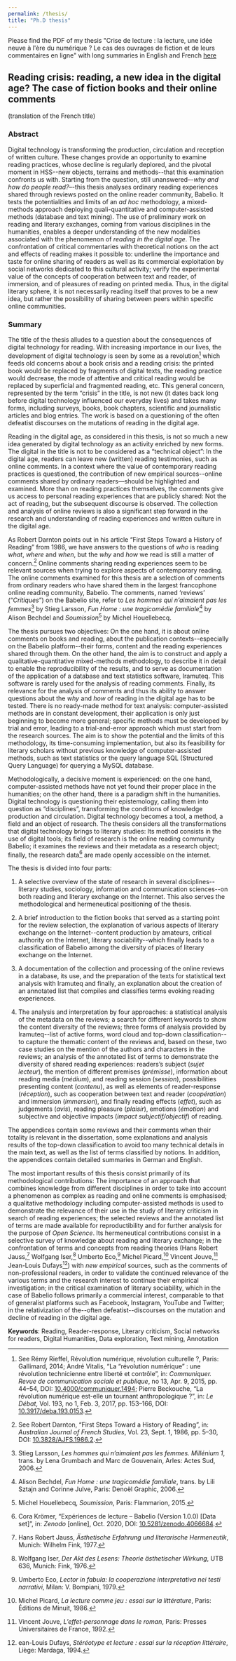 ```yaml
---
permalink: /thesis/
title: "Ph.D thesis"
---
```


Please find the PDF of my thesis "Crise de lecture : la lecture, une idée neuve à l'ère du numérique ? Le cas des ouvrages de fiction et de leurs commentaires en ligne" with long summaries in English and French [here](LIEN)

## Reading crisis: reading, a new idea in the digital age? The case of fiction books and their online comments

(translation of the French title)

### Abstract

Digital technology is transforming the production, circulation and reception of written culture. These changes provide an opportunity to examine reading practices, whose decline is regularly deplored, and the pivotal moment in HSS--new objects, terrains and methods--that this examination confronts us with. Starting from the question, still unanswered–-*why and how do people read?*–-this thesis analyses ordinary reading experiences shared through reviews posted on the online reader community, Babelio. It tests the potentialities and limits of an *ad hoc* methodology, a mixed-methods approach deploying quali-quantitative and computer-assisted methods (database and text mining). The use of preliminary work on reading and literary exchanges, coming from various disciplines in the humanities, enables a deeper understanding of the new modalities associated with the phenomenon of *reading in the digital age*.  The confrontation of critical commentaries with theoretical notions on the act and effects of reading makes it possible to: underline the importance and taste for online sharing of readers as well as its commercial exploitation by social networks dedicated to this cultural activity; verify the experimental value of the concepts of cooperation between text and reader, of immersion, and of pleasures of reading on printed media. Thus, in the digital literary sphere, it is not necessarily reading itself that proves to be a new idea, but rather the possibility of sharing between peers within specific online communities.

### Summary

The title of the thesis alludes to a question about the consequences of digital technology for reading. With increasing importance in our lives, the development of digital technology is seen by some as a revolution[^1] which feeds old concerns about a book crisis and a reading crisis: the printed book would be replaced by fragments of digital texts, the reading practice would decrease, the mode of attentive and critical reading would be replaced by superficial and fragmented reading, etc. This general concern, represented by the term “crisis” in the title, is not new (it dates back long before digital technology influenced our everyday lives) and takes many forms, including surveys, books, book chapters, scientific and journalistic articles and blog entries. The work is based on a questioning of the often defeatist discourses on the mutations of reading in the digital age.

[^1]: See Rémy Rieffel, Révolution numérique, révolution culturelle ?, Paris: Gallimard, 2014; André Vitalis, “La “révolution numérique” : une révolution technicienne entre liberté et contrôle”, in: *Communiquer. Revue de communication sociale et publique*, no 13, Apr. 9, 2015, pp. 44–54, DOI: [10.4000/communiquer.1494](https://doi.org/10.4000/communiquer.1494); Pierre Beckouche, “La révolution numérique est-elle un tournant anthropologique ?”, in: *Le Débat*, Vol. 193, no 1, Feb. 3, 2017, pp. 153–166, DOI: [10.3917/deba.193.0153](https://doi.org/10.3917/deba.193.0153).

Reading in the digital age, as considered in this thesis, is not so much a new idea generated by digital technology as an activity enriched by new forms. The digital in the title is not to be considered as a “technical object”: In the digital age, readers can leave new (written) reading testimonies, such as online comments. In a context where the value of contemporary reading practices is questioned, the contribution of new empirical sources--online comments shared by ordinary readers—should be highlighted and examined. More than on reading practices themselves, the comments give us access to personal reading experiences that are publicly shared: Not the act of reading, but the subsequent discourse is observed. The collection and analysis of online reviews is also a significant step forward in the research and understanding of reading experiences and written culture in the digital age.

As Robert Darnton points out in his article “First Steps Toward a History of Reading” from 1986, we have answers to the questions of *who* is reading *what*, *where* and *when*, but the *why* and *how* we read is still a matter of concern.[^2] Online comments sharing reading experiences seem to be relevant sources when trying to explore aspects of contemporary reading. The online comments examined for this thesis are a selection of comments from ordinary readers who have shared them in the largest francophone online reading community, Babelio. The comments, named ‘reviews’ (“*Critiques*”) on the Babelio site, refer to *Les hommes qui n’aimaient pas les femmes*[^3] by Stieg Larsson, *Fun Home : une tragicomédie familiale*[^4] by Alison Bechdel and *Soumission*[^5] by Michel Houellebecq.

[^2]: See Robert Darnton, “First Steps Toward a History of Reading”, in: *Australian Journal of French Studies*, Vol. 23, Sept. 1, 1986, pp. 5–30, DOI: [10.3828/AJFS.1986.2](https://doi.org/10.3828/AJFS.1986.2).

[^3]: Stieg Larsson, *Les hommes qui n’aimaient pas les femmes. Millénium 1*, trans. by Lena Grumbach and Marc de Gouvenain, Arles: Actes Sud, 2006.

[^4]: Alison Bechdel, *Fun Home : une tragicomédie familiale*, trans. by Lili Sztajn and Corinne Julve, Paris: Denoël Graphic, 2006.

[^5]: Michel Houellebecq, *Soumission*, Paris: Flammarion, 2015.

The thesis pursues two objectives: On the one hand, it is about online comments on books and reading, about the publication contexts--especially on the Babelio platform--their forms, content and the reading experiences shared through them. On the other hand, the aim is to construct and apply a qualitative-quantitative mixed-methods methodology, to describe it in detail to enable the reproducibility of the results, and to serve as documentation of the application of a database and text statistics software, Iramuteq. This software is rarely used for the analysis of reading comments. Finally, its relevance for the analysis of comments and thus its ability to answer questions about the *why* and *how* of reading in the digital age has to be tested. There is no ready-made method for text analysis: computer-assisted methods are in constant development, their application is only just beginning to become more general; specific methods must be developed by trial and error, leading to a trial-and-error approach which must start from the research sources. The aim is to show the potential and the limits of this methodology, its time-consuming implementation, but also its feasibility for literary scholars without previous knowledge of computer-assisted methods, such as text statistics or the query language SQL (Structured Query Language) for querying a MySQL database.

Methodologically, a decisive moment is experienced: on the one hand, computer-assisted methods have not yet found their proper place in the humanities; on the other hand, there is a paradigm shift in the humanities. Digital technology is questioning their epistemology, calling them into question as “disciplines”, transforming the conditions of knowledge production and circulation. Digital technology becomes a tool, a method, a field and an object of research. The thesis considers all the transformations that digital technology brings to literary studies: Its method consists in the use of digital tools; its field of research is the online reading community Babelio; it examines the reviews and their metadata as a research object; finally, the research data[^6] are made openly accessible on the internet.

[^6]: Cora Krömer, “Expériences de lecture – Babelio (Version 1.0.0) [Data set]”, in: *Zenodo* [online], Oct. 2020, DOI: [10.5281/zenodo.4066684](http://doi.org/10.5281/zenodo.4066684).

The thesis is divided into four parts:

1. A selective overview of the state of research in several disciplines--literary studies, sociology, information and communication sciences--on both reading and literary exchange on the Internet. This also serves the methodological and hermeneutical positioning of the thesis.

2. A brief introduction to the fiction books that served as a starting point for the review selection, the explanation of various aspects of literary exchange on the Internet--content production by amateurs, critical authority on the Internet, literary sociability--which finally leads to a classification of Babelio among the diversity of places of literary exchange on the Internet.

3. A documentation of the collection and processing of the online reviews in a database, its use, and the preparation of the texts for statistical text analysis with Iramuteq and finally, an explanation about the creation of an annotated list that compiles and classifies terms evoking reading experiences.

4. The analysis and interpretation by four approaches: a statistical analysis of the metadata on the reviews; a search for different keywords to show the content diversity of the reviews; three forms of analysis provided by Iramuteq--list of active forms, word cloud and top-down classification--to capture the thematic content of the reviews and, based on these, two case studies on the mention of the authors and characters in the reviews; an analysis of the annotated list of terms to demonstrate the diversity of shared reading experiences: readers’s subject (*sujet lecteur*), the mention of different premises (*prémisse*), information about reading media (*médium*), and reading session (*session*), possibilities presenting content (*contenu*), as well as elements of reader-response (*réception*), such as cooperation between text and reader (*coopération*) and immersion (*immersion*), and finally reading effects (*effet*), such as judgements (*avis*), reading pleasure (*plaisir*), emotions (*émotion*) and subjective and objective impacts (*impact subjectif/objectif*) of reading.

The appendices contain some reviews and their comments when their totality is relevant in the dissertation, some explanations and analysis results of the top-down classification to avoid too many technical details in the main text, as well as the list of terms classified by notions. In addition, the appendices contain detailed summaries in German and English.

The most important results of this thesis consist primarily of its methodological contributions: The importance of an approach that combines knowledge from different disciplines in order to take into account a phenomenon as complex as reading and online comments is emphasised; a qualitative methodology including computer-assisted methods is used to demonstrate the relevance of their use in the study of literary criticism in search of reading experiences; the selected reviews and the annotated list of terms are made available for reproductibility and for further analysis for the purpose of *Open Science*. Its hermeneutical contributions consist in a selective survey of knowledge about reading and literary exchange; in the confrontation of terms and concepts from reading theories (Hans Robert Jauss,[^7] Wolfgang Iser,[^8] Umberto Eco,[^9] Michel Picard,[^10] Vincent Jouve,[^11] Jean-Louis Dufays[^12]) with *new empirical* sources, such as the comments of non-professional readers, in order to validate the continued relevance of the various terms and the research interest to continue their empirical investigation; in the critical examination of literary sociability, which in the case of Babelio follows primarily a commercial interest, comparable to that of generalist platforms such as Facebook, Instagram, YouTube and Twitter; in the relativization of the--often defeatist--discourses on the mutation and decline of reading in the digital age.

[^7]: Hans Robert Jauss, *Ästhetische Erfahrung und literarische Hermeneutik*, Munich: Wilhelm Fink, 1977.

[^8]: Wolfgang Iser, *Der Akt des Lesens: Theorie ästhetischer Wirkung*, UTB 636, Munich: Fink, 1976.

[^9]: Umberto Eco, *Lector in fabula: la cooperazione interpretativa nei testi narrativi*, Milan: V. Bompiani, 1979.

[^10]: Michel Picard, *La lecture comme jeu : essai sur la littérature*, Paris: Éditions de Minuit, 1986.

[^11]: Vincent Jouve, *L’effet-personnage dans le roman*, Paris: Presses Universitaires de France, 1992.

[^12]: ean-Louis Dufays, *Stéréotype et lecture : essai sur la réception littéraire*, Liège: Mardaga, 1994.

**Keywords**: Reading, Reader-response, Literary criticism, Social networks for readers, Digital Humanities, Data exploration, Text mining, Annotation
